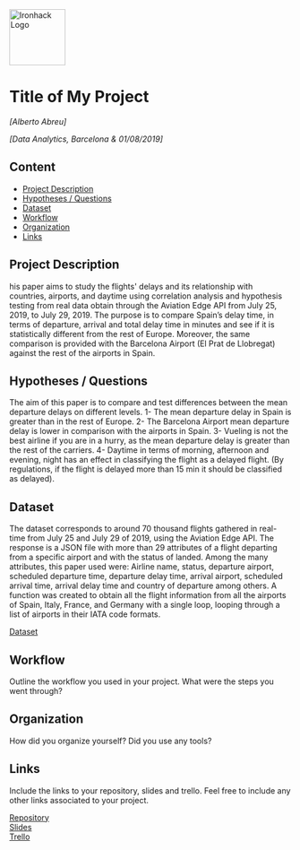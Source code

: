 <img src="https://bit.ly/2VnXWr2" alt="Ironhack Logo" width="100"/>

# Title of My Project
*[Alberto Abreu]*

*[Data Analytics, Barcelona & 01/08/2019]*

## Content
- [Project Description](#project-description)
- [Hypotheses / Questions](#hypotheses-/-questions)
- [Dataset](#dataset)
- [Workflow](#workflow)
- [Organization](#organization)
- [Links](#links)

<a name="project-description"></a>

## Project Description
his paper aims to study the flights' delays and its relationship with countries, airports, and daytime using correlation analysis and hypothesis testing from real data obtain through the Aviation Edge API from July 25, 2019, to July 29, 2019. The purpose is to compare Spain’s delay time, in terms of departure, arrival and total delay time in minutes and see if it is statistically different from the rest of Europe. Moreover, the same comparison is provided with the Barcelona Airport (El Prat de Llobregat) against the rest of the airports in Spain.

<a name="hypotheses-/-questions"></a>

## Hypotheses / Questions
The aim of this paper is to compare and test differences between the mean departure delays on different levels.
1- The mean departure delay in Spain is greater than in the rest of Europe.
2- The Barcelona Airport mean departure delay is lower in comparison with the airports in Spain.
3- Vueling is not the best airline if you are in a hurry, as the mean departure delay is greater than the rest of the carriers.
4- Daytime in terms of morning, afternoon and evening, night has an effect in classifying the flight as a delayed flight. (By regulations, if the flight is delayed more than 15 min it should be classified as delayed).

<a name="dataset"></a>

## Dataset
The dataset corresponds to around 70 thousand flights gathered in real-time from July 25 and July 29 of 2019, using the Aviation Edge API. The response is a JSON file with more than 29 attributes of a flight departing from a specific airport and with the status of landed. Among the many attributes, this paper used were: Airline name, status, departure airport, scheduled departure time, departure delay time, arrival airport, scheduled arrival time, arrival delay time and country of departure among others.
A function was created to obtain all the flight information from all the airports of Spain, Italy, France, and Germany with a single loop, looping through a list of airports in their IATA code formats.

[Dataset](https://aviation-edge.com/) 


<a name="workflow"></a>

## Workflow
Outline the workflow you used in your project. What were the steps you went through?

<a name="organization"></a>

## Organization
How did you organize yourself? Did you use any tools?

<a name="links"></a>

## Links
Include the links to your repository, slides and trello. Feel free to include any other links associated to your project. 

[Repository](https://github.com/)  
[Slides](https://slides.com/)  
[Trello](https://trello.com/en)  
